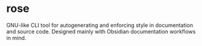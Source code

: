 # rose

GNU-like CLI tool for autogenerating and enforcing style in documentation and source code. Designed mainly with Obsidian documentation workflows in mind.

